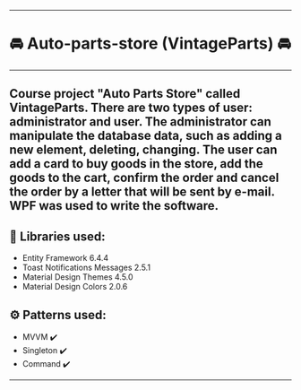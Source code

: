 ____

# :oncoming_automobile: Auto-parts-store (VintageParts) :oncoming_automobile:
____
## Course project "Auto Parts Store" called VintageParts. There are two types of user: administrator and user. The administrator can manipulate the database data, such as adding a new element, deleting, changing. The user can add a card to buy goods in the store, add the goods to the cart, confirm the order and cancel the order by a letter that will be sent by e-mail. WPF was used to write the software.
## :toolbox: Libraries used:
* Entity Framework 6.4.4
* Toast Notifications Messages 2.5.1
* Material Design Themes 4.5.0
* Material Design Colors 2.0.6
## :gear: Patterns used:
* MVVM :heavy_check_mark:
* Singleton :heavy_check_mark:
* Command :heavy_check_mark:
____

